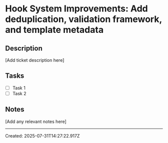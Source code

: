 # Hook System Improvements: Add deduplication, validation framework, and template metadata

## Description
[Add ticket description here]

## Tasks
- [ ] Task 1
- [ ] Task 2

## Notes
[Add any relevant notes here]

---
Created: 2025-07-31T14:27:22.917Z

